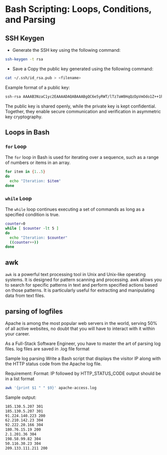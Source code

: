 # Bash Scripting: Loops, Conditions, and Parsing

## SSH Keygen
- Generate the SSH key using the following command: 
```bash
ssh-keygen -t rsa
```
- Save a Copy the public key generated using the following command:
```bash
cat ~/.ssh/id_rsa.pub > <filename>
```
Example format of a public key:
```bash
ssh-rsa AAAAB3NzaC1yc2EAAAADAQABAAABgQC6e5yRWT/lTz7aW8HqQzDpVmOdo1Z++1hqIgY8PjjPRLlMjY1S4ti/A1VhWbnSdo6SIAf7FmbYL/F3Dv9FdBKfP2YItDuzA7Jq1i/lGKQRHJi/7sCcXvMf6sXdHUTURKUaZM7h1MWqGr3hMx2WymzJklNY3UjvOVvdRv0LsCzr1DgZJz0EwefGiGd5fgqWJsU2Lf8e+ctktVudKdBKG9ZZBYvyfDJWde+3GDRwQIsa/0CgX0NkUjv9FvEmeUbdZ5wFm7l7zGhtLpVx6VbYfbL3xQUTAa5yNNqz6u7FEdTobw2NzCl0pSGF6o2KLBC1g6yYOLpY2szIcWClY+wti8wY+aRYdKp9rRIJFkbl/KxNzTX6I2CnzpC0CCZTHNSxZvzZFC5ia3oBS28sXyp1AcCptzovvcf2q6J4MbSmfw9Nai5YF+RSL8Atp9qfVzzyhGW0Hr0LAVsd6VVX60= user@example.com
```
The public key is shared openly, while the private key is kept confidential. Together, they enable secure communication and verification in asymmetric key cryptography.

## Loops in Bash

### `for` Loop
The `for` loop in Bash is used for iterating over a sequence, such as a range of numbers or items in an array.

```bash
for item in {1..5}
do
  echo "Iteration: $item"
done
```

### `while` Loop
The `while` loop continues executing a set of commands as long as a specified condition is true.

```bash
counter=0
while [ $counter -lt 5 ]
do
  echo "Iteration: $counter"
  ((counter++))
done

```

## awk
`awk` is a powerful text processing tool in Unix and Unix-like operating systems. It is designed for pattern scanning and processing. awk allows you to search for specific patterns in text and perform specified actions based on those patterns. It is particularly useful for extracting and manipulating data from text files.

## parsing of logfiles
Apache is among the most popular web servers in the world, serving 50% of all active websites, no doubt that you will have to interact with it within your career.

As a Full-Stack Software Engineer, you have to master the art of parsing log files.
log files are saved in .log file format

Sample log parsing
Write a Bash script that displays the visitor IP along with the HTTP status code from the Apache log file.

Requirement:
Format: IP followed by HTTP_STATUS_CODE
output should be in a list format
```bash
awk '{print $1 " " $9}' apache-access.log
```
Sample output:
```bash
185.130.5.207 301
185.130.5.207 301
91.224.140.223 200
62.210.142.23 304
92.222.20.166 304
180.76.15.19 200
2.1.201.36 304
198.58.99.82 304
50.116.30.23 304
209.133.111.211 200
```


